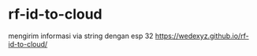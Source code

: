 # rf-id-to-cloud
mengirim informasi via string dengan esp 32
https://wedexyz.github.io/rf-id-to-cloud/
